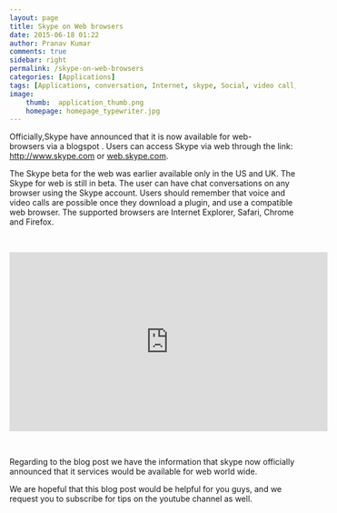 ```yaml
---
layout: page
title: Skype on Web browsers
date: 2015-06-18 01:22
author: Pranav Kumar
comments: true
sidebar: right
permalink: /skype-on-web-browsers
categories: [Applications]
tags: [Applications, conversation, Internet, skype, Social, video call, voice call, web plugin]
image:
    thumb:  application_thumb.png
    homepage: homepage_typewriter.jpg
---
```

Officially,Skype have announced that it is now available for web-browsers via a blogspot . Users can access Skype via web through the link: <a href="http://www.skype.com/en/">http://www.skype.com</a> or <a href="http://login.skype.com/login?client_id=578134&amp;redirect_uri=https%3A%2F%2Fweb.skype.com">web.skype.com</a>.

The Skype beta for the web was earlier available only in the US and UK. The Skype for web is still in beta. The user can have chat conversations on any browser using the Skype account. Users should remember that voice and video calls are possible once they download a plugin, and use a compatible web browser. The supported browsers are Internet Explorer, Safari, Chrome and Firefox.

&nbsp;

<iframe src="https://www.youtube.com/embed/DBgLd1YvaEk" width="560" height="315" frameborder="0" allowfullscreen="allowfullscreen"></iframe>

&nbsp;

Regarding to the blog post we have the information that skype now officially announced that it services would be available for web world wide.

We are hopeful that this blog post would be helpful for you guys, and we request you to subscribe for tips on the youtube channel as well.
